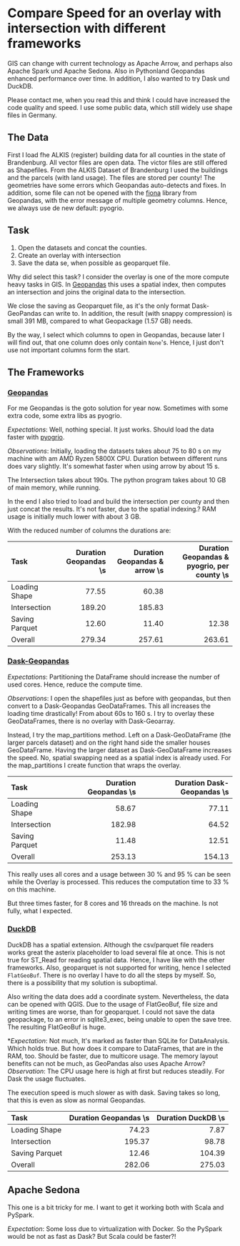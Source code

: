 # Compare Speed for an overlay with intersection with different frameworks

GIS can change with current technology as Apache Arrow, and perhaps also Apache Spark und Apache Sedona.
Also in Pythonland Geopandas enhanced performance over time. In addition, I also wanted to try Dask und DuckDB.

Please contact me, when you read this and think I could have increased the code quality and speed.
I use some public data, which still widely use shape files in Germany.

## The Data

First I load fhe ALKIS (register) building data for all counties in the state of Brandenburg.
All vector files are open data. The victor files are still offered as Shapefiles.
From the ALKIS Dataset of Brandenburg I used the buildings and the parcels (with land usage).
The files are stored per county!
The geometries have some errors which Geopandas auto-detects and fixes.
In addition, some file can not be opened with the [fiona](https://fiona.readthedocs.io/en/latest/index.html) library from Geopandas, with the error message
of multiple  geometry columns. Hence, we always use de new default: pyogrio.

## Task

1) Open the datasets and concat the counties.
2) Create an overlay with intersection
3) Save the data se, when possible as geoparquet file.

Why did select this task?
I consider the overlay is one of the more compute heavy tasks in GIS. 
In [Geopandas](https://github.com/geopandas/geopandas/blob/main/geopandas/tools/overlay.py)
this uses a spatial index, then computes an intersection and joins the original data to the intersection. 

We close the saving as Geoparquet file, as it's the only format Dask-GeoPandas can write to.
In addition, the result (with snappy compression) is small 391 MB, compared to what Geopackage (1.57 GB) needs.

By the way, I select which columns to open in Geopandas, because later I will find out, that one column does only contain `None`'s.
Hence, I just don't use not important columns form the start.

## The Frameworks

### [Geopandas](https://geopandas.org/en/stable/index.html)

For me Geopandas is the goto solution for year now.
Sometimes with some extra code, some extra libs as pyogrio.

*Expectations*: Well, nothing special. It just works. Should load the data faster with [pyogrio](https://pyogrio.readthedocs.io/en/latest/).

*Observations*: Initially, loading the datasets takes about 75 to 80 s on my machine with am AMD Ryzen 5800X CPU.
Duration between different runs does vary slightly. It's somewhat faster when using arrow by about 15 s.

The Intersection takes about 190s. The python program takes about 10 GB of main memory, while running.

In the end I also tried to load and build the intersection per county and then just concat the results.
It's not faster, due to the spatial indexing.? RAM usage is initially much lower with about 3 GB.

With the reduced number of columns the durations are:

| Task           | Duration Geopandas \s | Duration Geopandas & arrow \s | Duration Geopandas & pyogrio, per county \s |
|:---------------|----------------------:|------------------------------:|--------------------------------------------:|
| Loading Shape  |                 77.55 |                         60.38 |                                             |
| Intersection   |                189.20 |                        185.83 |                                             |
| Saving Parquet |                 12.60 |                         11.40 |                                       12.38 |
| Overall        |                279.34 |                        257.61 |                                      263.61 |

### [Dask-Geopandas](https://dask-geopandas.readthedocs.io/en/stable/)

*Expectations*: Partitioning the DataFrame should increase the number of used cores. Hence, reduce the compute time.

*Observations*: I open the shapefiles just as before with geopandas, but then convert to a Dask-Geopandas GeoDataFrames.
This all increases the loading time drastically! From about 60s to 160 s.
I try to overlay these GeoDataFrames, there is no overlay with Dask-Geoarray.

Instead, I try the map_partitions method. Left on a Dask-GeoDataFrame (the larger parcels dataset) and on the right
hand side the smaller houses GeoDataFrame. Having the larger dataset as Dask-GeoDataFrame increases the speed.
No, spatial swapping need as a spatial index is already used.
For the map_partitions I create function that wraps the overlay.

| Task           |       Duration Geopandas \s | Duration Dask-Geopandas \s |
|:---------------|----------------------------:|---------------------------:|
| Loading Shape  |                       58.67 |                      77.11 |
| Intersection   |                      182.98 |                      64.52 |
| Saving Parquet |                       11.48 |                      12.51 |
| Overall        |                      253.13 |                     154.13 |

This really uses all cores and a usage between 30 % and 95 % can be seen while the Overlay
is processed. This reduces the computation time to 33 % on this machine.

But three times faster, for 8 cores and 16 threads on the machine. Is not fully, what I expected.

### [DuckDB](https://duckdb.org/docs/extensions/spatial/overview)

DuckDB has a spatial extension. Although the csv/parquet file readers works great the
 asterix placeholder to load several file at once. 
This is not true for ST_Read for reading spatial data. Hence, I have like with the other frameworks.
Also, geoparquet is not supported for writing, hence I selected `FlatGeoBuf`.
There is no overlay I have to do all the steps by myself. So, there is a possibility that my solution is suboptimal.

Also writing the data does add a coordinate system. Nevertheless, the data can be opened with QGIS.
Due to the usage of FlatGeoBuf, file size and writing times are worse, than for geoparquet.
I could not save the data geopackage, to an error in sqlite3_exec, being unable to open the save tree.
The resulting FlatGeoBuf is huge.

**Expectation*: Not much, It's marked as faster than SQLite for DataAnalysis. Which holds true. 
But how does it compare to DataFrames, that are in the RAM, too. Should be faster, 
due to multicore usage. The memory layout benefits can not be much, as GeoPandas also uses Apache Arrow? 
*Observation*: The CPU usage here is high at first but reduces steadily.
For Dask the usage fluctuates.

The execution speed is much slower as with dask. Saving takes so long, that this is even as slow as normal
Geopandas.


| Task           |       Duration Geopandas \s | Duration DuckDB \s |
|:---------------|----------------------------:|-------------------:|
| Loading Shape  |                       74.23 |               7.87 |
| Intersection   |                      195.37 |              98.78 |
| Saving Parquet |                       12.46 |             104.39 |
| Overall        |                      282.06 |             275.03 |

## Apache Sedona

This one is a bit tricky for me. 
I want to get it working both with Scala and PySpark.

*Expectation*: Some loss due to virtualization with Docker. 
So the PySpark would be not as fast as Dask? But Scala could be faster?!